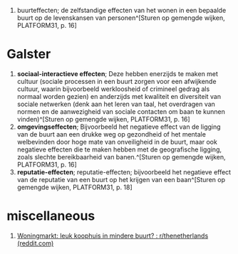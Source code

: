 1. buurteffecten; de zelfstandige effecten van het wonen in een bepaalde buurt op de levenskansen van personen^[Sturen op gemengde wijken, PLATFORM31, p. 16]

# Galster
1. **sociaal-interactieve effecten**; Deze hebben enerzijds te maken met cultuur (sociale processen in een buurt zorgen voor een afwijkende cultuur, waarin bijvoorbeeld werkloosheid of crimineel gedrag als normaal worden gezien) en anderzijds met kwaliteit en diversiteit van sociale netwerken (denk aan het leren van taal, het overdragen van normen en de aanwezigheid van sociale contacten om baan te kunnen vinden)^[Sturen op gemengde wijken, PLATFORM31, p. 16]
2. **omgevingseffecten**; Bijvoorbeeld het negatieve effect van de ligging van de buurt aan een drukke weg op gezondheid of het mentale welbevinden door hoge mate van onveiligheid in de buurt, maar ook negatieve effecten die te maken hebben met de geografische ligging, zoals slechte bereikbaarheid van banen.^[Sturen op gemengde wijken, PLATFORM31, p. 16]
3. **reputatie-effecten**; reputatie-effecten; bijvoorbeeld het negatieve effect van de reputatie van een buurt op het krijgen van een baan^[Sturen op gemengde wijken, PLATFORM31, p. 18]

# miscellaneous
1. [Woningmarkt: leuk koophuis in mindere buurt? : r/thenetherlands (reddit.com)](https://www.reddit.com/r/thenetherlands/comments/1d07obx/woningmarkt_leuk_koophuis_in_mindere_buurt/)